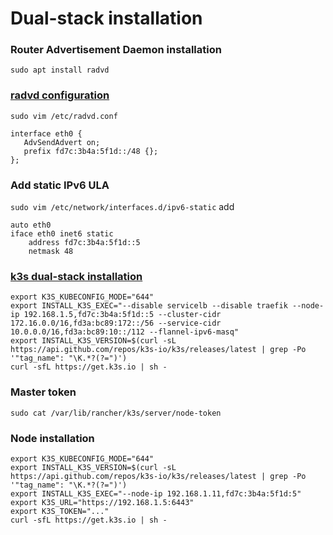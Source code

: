 # Dual-stack installation

### Router Advertisement Daemon installation
```
sudo apt install radvd
```

### [radvd configuration](https://linux.die.net/man/5/radvd.conf)
`sudo vim /etc/radvd.conf`
```
interface eth0 {
   AdvSendAdvert on;
   prefix fd7c:3b4a:5f1d::/48 {};
};
```

### Add static IPv6 ULA
`sudo vim /etc/network/interfaces.d/ipv6-static`
add
```
auto eth0
iface eth0 inet6 static
    address fd7c:3b4a:5f1d::5
    netmask 48
```

### [k3s dual-stack installation](https://docs.k3s.io/installation/network-options#dual-stack-installation)
```
export K3S_KUBECONFIG_MODE="644"
export INSTALL_K3S_EXEC="--disable servicelb --disable traefik --node-ip 192.168.1.5,fd7c:3b4a:5f1d::5 --cluster-cidr 172.16.0.0/16,fd3a:bc89:172::/56 --service-cidr 10.0.0.0/16,fd3a:bc89:10::/112 --flannel-ipv6-masq"
export INSTALL_K3S_VERSION=$(curl -sL https://api.github.com/repos/k3s-io/k3s/releases/latest | grep -Po '"tag_name": "\K.*?(?=")')
curl -sfL https://get.k3s.io | sh -
```

### Master token
`sudo cat /var/lib/rancher/k3s/server/node-token`

### Node installation
```
export K3S_KUBECONFIG_MODE="644"
export INSTALL_K3S_VERSION=$(curl -sL https://api.github.com/repos/k3s-io/k3s/releases/latest | grep -Po '"tag_name": "\K.*?(?=")')
export INSTALL_K3S_EXEC="--node-ip 192.168.1.11,fd7c:3b4a:5f1d:5"
export K3S_URL="https://192.168.1.5:6443"
export K3S_TOKEN="..."
curl -sfL https://get.k3s.io | sh -
```

